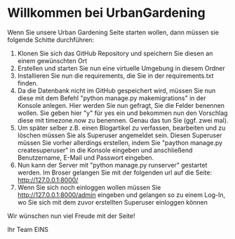 # Willkommen bei UrbanGardening

Wenn Sie unsere Urban Gardening Seite starten wollen, dann müssen sie folgende Schitte durchführen:

1. Klonen Sie sich das GitHub Repository und speichern Sie diesen an einem gewünschten Ort
2. Erstellen und starten Sie nun eine virtuelle Umgebung in diesem Ordner
3. Installieren Sie nun die requirements, die Sie in der requirements.txt finden.
3. Da die Datenbank nicht im GitHub gespeichert wird, müssen Sie nun diese mit dem Befehl "python manage.py makemigrations" in der Konsole anlegen. 
Hier werden Sie nun gefragt, Sie die Felder benennen wollen. Sie geben hier "y" für yes ein und bekommen nun den Vorschlag diese
mit timezone.now zu benennen. Genau das tun Sie (ggf. zwei mal).
4. Um später selber z.B. einen Blogartikel zu verfassen, bearbeiten und zu löschen müssen Sie als Superuser angemeldet sein.
Diesen Superuser müssen Sie vorher allerdings erstellen, indem Sie "paython manage.py createsuperuser" in die Konsole eingeben und anschließend
Benutzername, E-Mail und Passwort eingeben.
5. Nun kann der Server mit "python manage.py runserver" gestartet werden. Im Broser gelangen Sie mit der folgenden url auf die Seite: http://127.0.0.1:8000/
6. Wenn Sie sich noch einloggen wollen müssen Sie http://127.0.0.1:8000/admin eingeben und gelangen so zu einem Log-In, wo Sie sich mit dem zuvor erstellten 
Superuser einloggen können

Wir wünschen nun viel Freude mit der Seite!

Ihr Team EINS
